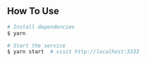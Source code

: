 ## How To Use

```bash
# Install dependencies
$ yarn

# Start the service
$ yarn start  # visit http://localhost:3333
```

